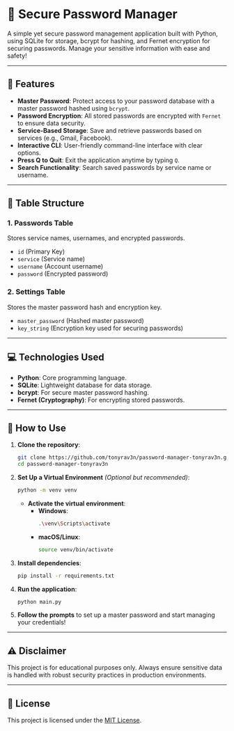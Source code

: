 # 🔐 Secure Password Manager

A simple yet secure password management application built with Python, using SQLite for storage, bcrypt for hashing, and Fernet encryption for securing passwords. Manage your sensitive information with ease and safety!

---

## 📜 Features

- **Master Password**: Protect access to your password database with a master password hashed using `bcrypt`.
- **Password Encryption**: All stored passwords are encrypted with `Fernet` to ensure data security.
- **Service-Based Storage**: Save and retrieve passwords based on services (e.g., Gmail, Facebook).
- **Interactive CLI**: User-friendly command-line interface with clear options.
- **Press Q to Quit**: Exit the application anytime by typing `Q`.
- **Search Functionality**: Search saved passwords by service name or username.

---

## 📁 Table Structure

### 1. Passwords Table
Stores service names, usernames, and encrypted passwords.
- `id` (Primary Key)
- `service` (Service name)
- `username` (Account username)
- `password` (Encrypted password)

### 2. Settings Table
Stores the master password hash and encryption key.
- `master_password` (Hashed master password)
- `key_string` (Encryption key used for securing passwords)

---

## 💻 Technologies Used

- **Python**: Core programming language.
- **SQLite**: Lightweight database for data storage.
- **bcrypt**: For secure master password hashing.
- **Fernet (Cryptography)**: For encrypting stored passwords.

---

## 🚀 How to Use

1. **Clone the repository**:
    ```bash
    git clone https://github.com/tonyrav3n/password-manager-tonyrav3n.git
    cd password-manager-tonyrav3n
    ```

2. **Set Up a Virtual Environment** *(Optional but recommended)*:
    ```bash
    python -m venv venv
    ```
    - **Activate the virtual environment**:
        - **Windows**:
            ```bash
            .\venv\Scripts\activate
            ```
        - **macOS/Linux**:
            ```bash
            source venv/bin/activate
            ```

3. **Install dependencies**:
    ```bash
    pip install -r requirements.txt
    ```

4. **Run the application**:
    ```bash
    python main.py
    ```

5. **Follow the prompts** to set up a master password and start managing your credentials!

---

## ⚠️ Disclaimer

This project is for educational purposes only. Always ensure sensitive data is handled with robust security practices in production environments.

---

## 📜 License

This project is licensed under the [MIT License](LICENSE).
